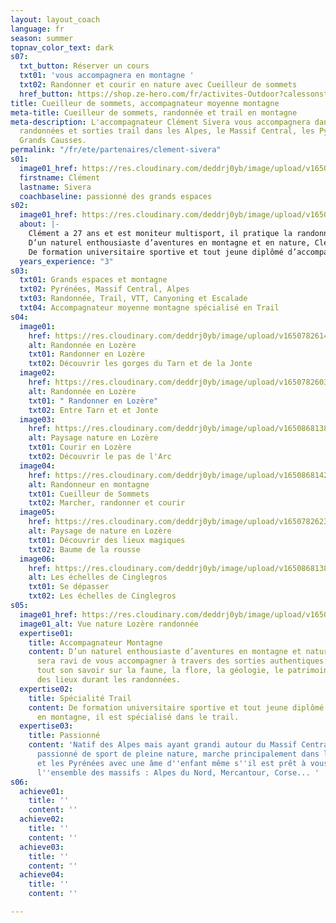 ```yaml
---
layout: layout_coach
language: fr
season: summer
topnav_color_text: dark
s07:
  txt_button: Réserver un cours
  txt01: 'vous accompagnera en montagne '
  txt02: Randonner et courir en nature avec Cueilleur de sommets
  href_button: https://shop.ze-hero.com/fr/activites-Outdoor?calessonstype=all&catypegenderlistsummer=all&calessonsactivitytype=Trail&start-date=
title: Cueilleur de sommets, accompagnateur moyenne montagne
meta-title: Cueilleur de sommets, randonnée et trail en montagne
meta-description: L'accompagnateur Clément Sivera vous accompagnera dans vos prochaines
  randonnées et sorties trail dans les Alpes, le Massif Central, les Pyrénées et les
  Grands Causses.
permalink: "/fr/ete/partenaires/clement-sivera"
s01:
  image01_href: https://res.cloudinary.com/deddrj0yb/image/upload/v1650868143/website/Partenaires/Cueilleur%20de%20sommet/2d0dea58-a43f-446f-8ab8-d7f0fab6b5ea.jpg
  firstname: Clément
  lastname: Sivera
  coachbaseline: passionné des grands espaces
s02:
  image01_href: https://res.cloudinary.com/deddrj0yb/image/upload/v1650782622/website/Partenaires/Cueilleur%20de%20sommet/Baume_Jonte_3.jpg
  about: |-
    Clément a 27 ans et est moniteur multisport, il pratique la randonnée, le trail running, le VTT, le canyoning, le parapente et l’escalade.
    D’un naturel enthousiaste d’aventures en montagne et en nature, Clément sera ravi de vous accompagner à travers des sorties authentiques.
    De formation universitaire sportive et tout jeune diplômé d’accompagnement en montagne, il est spécialisé dans le trail. Ce véritable passionné de l’outdoor et des grands espaces consacre maintenant le plus clair de son temps aux activités de plein air, à travers lesquelles il s’épanouit pleinement.
  years_experience: "3"
s03:
  txt01: Grands espaces et montagne
  txt02: Pyrénées, Massif Central, Alpes
  txt03: Randonnée, Trail, VTT, Canyoning et Escalade
  txt04: Accompagnateur moyenne montagne spécialisé en Trail
s04:
  image01:
    href: https://res.cloudinary.com/deddrj0yb/image/upload/v1650782614/website/Partenaires/Cueilleur%20de%20sommet/Entre_Tarn_et_Jonte_2.jpg
    alt: Randonnée en Lozère
    txt01: Randonner en Lozère
    txt02: Découvrir les gorges du Tarn et de la Jonte
  image02:
    href: https://res.cloudinary.com/deddrj0yb/image/upload/v1650782603/website/Partenaires/Cueilleur%20de%20sommet/Entre_Tarn_et_Jonte_1.jpg
    alt: Randonnée en Lozère
    txt01: " Randonner en Lozère"
    txt02: Entre Tarn et et Jonte
  image03:
    href: https://res.cloudinary.com/deddrj0yb/image/upload/v1650868138/website/Partenaires/Cueilleur%20de%20sommet/Pas_de_l_Arc_-_Cinglegros.jpg
    alt: Paysage nature en Lozère
    txt01: Courir en Lozère
    txt02: Découvrir le pas de l'Arc
  image04:
    href: https://res.cloudinary.com/deddrj0yb/image/upload/v1650868142/website/Partenaires/Cueilleur%20de%20sommet/727ae164-88af-4566-94c9-8829a8b55c15.jpg
    alt: Randonneur en montagne
    txt01: Cueilleur de Sommets
    txt02: Marcher, randonner et courir
  image05:
    href: https://res.cloudinary.com/deddrj0yb/image/upload/v1650782623/website/Partenaires/Cueilleur%20de%20sommet/Baume_Jonte_2.jpg
    alt: Paysage de nature en Lozère
    txt01: Découvrir des lieux magiques
    txt02: Baume de la rousse
  image06:
    href: https://res.cloudinary.com/deddrj0yb/image/upload/v1650868138/website/Partenaires/Cueilleur%20de%20sommet/Cinglegros_-_Echelles.jpg
    alt: Les échelles de Cinglegros
    txt01: Se dépasser
    txt02: Les échelles de Cinglegros
s05:
  image01_href: https://res.cloudinary.com/deddrj0yb/image/upload/v1650782622/website/Partenaires/Cueilleur%20de%20sommet/Baume_Jonte_3.jpg
  image01_alt: Vue nature Lozère randonnée
  expertise01:
    title: Accompagnateur Montagne
    content: D’un naturel enthousiaste d’aventures en montagne et nature, Clément
      sera ravi de vous accompagner à travers des sorties authentiques. Il vous apportera
      tout son savoir sur la faune, la flore, la géologie, le patrimoine historique
      des lieux durant les randonnées.
  expertise02:
    title: Spécialité Trail
    content: De formation universitaire sportive et tout jeune diplômé d’accompagnement
      en montagne, il est spécialisé dans le trail.
  expertise03:
    title: Passionné
    content: 'Natif des Alpes mais ayant grandi autour du Massif Central, Clément,
      passionné de sport de pleine nature, marche principalement dans les Grands Causses
      et les Pyrénées avec une âme d''enfant même s''il est prêt à vous guider sur
      l''ensemble des massifs : Alpes du Nord, Mercantour, Corse... '
s06:
  achieve01:
    title: ''
    content: ''
  achieve02:
    title: ''
    content: ''
  achieve03:
    title: ''
    content: ''
  achieve04:
    title: ''
    content: ''

---
```

